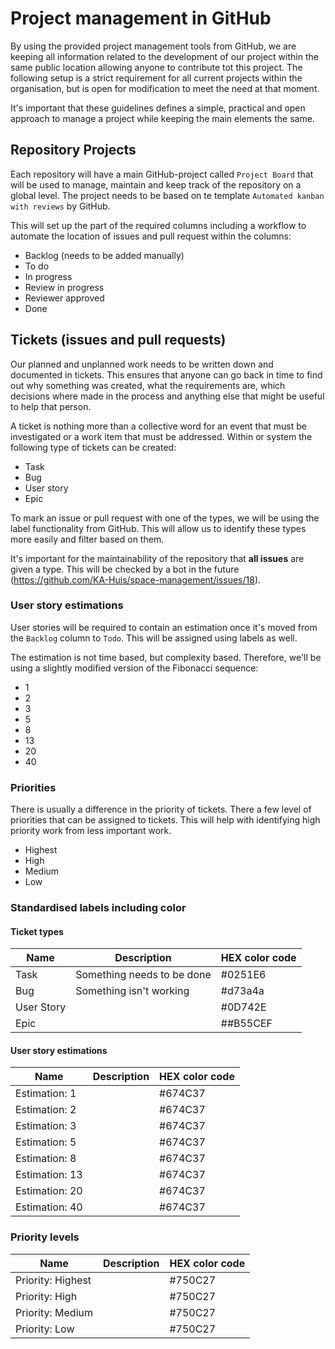 # Project management in GitHub

By using the provided project management tools from GitHub, we are keeping all information related to the development of our project within the same public location allowing anyone to contribute tot this project. The following setup is a strict requirement for all current projects within the organisation, but is open for modification to meet the need at that moment.

It's important that these guidelines defines a simple, practical and open approach to manage a project while keeping the main elements the same.

## Repository Projects

Each repository will have a main GitHub-project called `Project Board` that will be used to manage, maintain and keep track of the repository on a global level. The project needs to be based on te template `Automated kanban with reviews` by GitHub.

This will set up the part of the required columns including a workflow to automate the location of issues and pull request within the columns:

* Backlog (needs to be added manually)
* To do
* In progress
* Review in progress
* Reviewer approved
* Done

## Tickets (issues and pull requests)

Our planned and unplanned work needs to be written down and documented in tickets. This ensures that anyone can go back in time to find out why something was created, what the requirements are, which decisions where made in the process and anything else that might be useful to help that person.

A ticket is nothing more than a collective word for an event that must be investigated or a work item that must be addressed. Within or system the following type of tickets can be created:
* Task
* Bug
* User story
* Epic

To mark an issue or pull request with one of the types, we will be using the label functionality from GitHub. This will allow us to identify these types more easily and filter based on them.

It's important for the maintainability of the repository that **all issues** are given a type. This will be checked by a bot in the future (https://github.com/KA-Huis/space-management/issues/18).

### User story estimations

User stories will be required to contain an estimation once it's moved from the `Backlog` column to `Todo`. This will be assigned using labels as well.

The estimation is not time based, but complexity based. Therefore, we'll be using a slightly modified version of the Fibonacci sequence:
* 1
* 2
* 3
* 5
* 8
* 13
* 20
* 40

### Priorities

There is usually a difference in the priority of tickets. There a few level of priorities that can be assigned to tickets. This will help with identifying high priority work from less important work.

* Highest
* High
* Medium
* Low

### Standardised labels including color

#### Ticket types

| Name | Description | HEX color code |
|------|-------------|----------------|
| Task | Something needs to be done | #0251E6 |
| Bug | Something isn't working | #d73a4a |
| User Story | | #0D742E |
| Epic | | ##B55CEF |

#### User story estimations

| Name | Description | HEX color code |
|------|-------------|----------------|
| Estimation: 1 | | #674C37
| Estimation: 2 | | #674C37
| Estimation: 3 | | #674C37
| Estimation: 5 | | #674C37
| Estimation: 8 | | #674C37
| Estimation: 13 | | #674C37
| Estimation: 20 | | #674C37
| Estimation: 40 | | #674C37

### Priority levels

| Name | Description | HEX color code |
|------|-------------|----------------|
| Priority: Highest | | #750C27
| Priority: High | | #750C27
| Priority: Medium | | #750C27
| Priority: Low | | #750C27